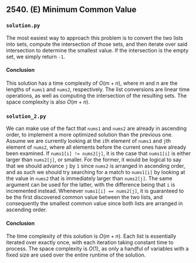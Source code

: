 ## 2540. (E) Minimum Common Value

### `solution.py`
The most easiest way to approach this problem is to convert the two lists into sets, compute the intersection of those sets, and then iterate over said intersection to determine the smallest value. If the intersection is the empty set, we simply return `-1`.  

#### Conclusion
This solution has a time complexity of $O(m+n)$, where $m$ and $n$ are the lengths of `nums1` and `nums2`, respectively. The list conversions are linear time operations, as well as computing the intersection of the resulting sets. The space complexity is also $O(m+n)$.  
  

### `solution_2.py`
We can make use of the fact that `nums1` and `nums2` are already in ascending order, to implement a more optimized solution than the previous one. Assume we are currently looking at the `i`th element of `nums1` and `j`th element of `nums2`, where all elements before the current ones have already been examined. If `nums1[i] != nums2[j]`, it is the case that `nums1[i]` is either larger than `nums2[j]`, or smaller. For the former, it would be logical to say that we should advance `j` by `1` since `nums2` is arranged in ascending order, and as such we should try searching for a match to `nums1[i]` by looking at the value in `nums2` that is immediately larger than `nums2[j]`. The same argument can be used for the latter, with the difference being that `i` is incremented instead. Whenever `nums1[i] == nums2[j]`, it is guaranteed to be the first discovered common value between the two lists, and consequently the smallest common value since both lists are arranged in ascending order.  

#### Conclusion
The time complexity of this solution is $O(m+n)$. Each list is essentially iterated over exactly once, with each iteration taking constant time to process. The space complexity is $O(1)$, as only a handful of variables with a fixed size are used over the entire runtime of the solution.  
  

